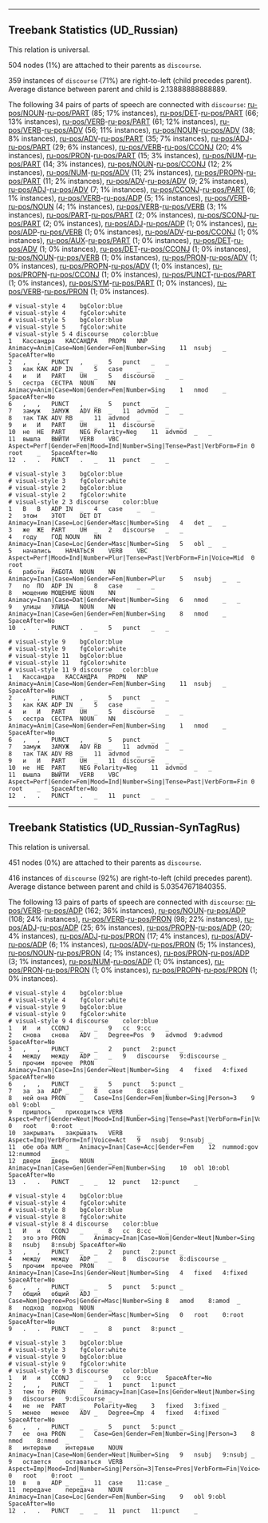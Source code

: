 

--------------------------------------------------------------------------------

## Treebank Statistics (UD_Russian)

This relation is universal.

504 nodes (1%) are attached to their parents as `discourse`.

359 instances of `discourse` (71%) are right-to-left (child precedes parent).
Average distance between parent and child is 2.13888888888889.

The following 34 pairs of parts of speech are connected with `discourse`: [ru-pos/NOUN]()-[ru-pos/PART]() (85; 17% instances), [ru-pos/DET]()-[ru-pos/PART]() (66; 13% instances), [ru-pos/VERB]()-[ru-pos/PART]() (61; 12% instances), [ru-pos/VERB]()-[ru-pos/ADV]() (56; 11% instances), [ru-pos/NOUN]()-[ru-pos/ADV]() (38; 8% instances), [ru-pos/ADV]()-[ru-pos/PART]() (35; 7% instances), [ru-pos/ADJ]()-[ru-pos/PART]() (29; 6% instances), [ru-pos/VERB]()-[ru-pos/CCONJ]() (20; 4% instances), [ru-pos/PRON]()-[ru-pos/PART]() (15; 3% instances), [ru-pos/NUM]()-[ru-pos/PART]() (14; 3% instances), [ru-pos/NOUN]()-[ru-pos/CCONJ]() (12; 2% instances), [ru-pos/NUM]()-[ru-pos/ADV]() (11; 2% instances), [ru-pos/PROPN]()-[ru-pos/PART]() (11; 2% instances), [ru-pos/ADV]()-[ru-pos/ADV]() (9; 2% instances), [ru-pos/ADJ]()-[ru-pos/ADV]() (7; 1% instances), [ru-pos/CCONJ]()-[ru-pos/PART]() (6; 1% instances), [ru-pos/VERB]()-[ru-pos/ADP]() (5; 1% instances), [ru-pos/VERB]()-[ru-pos/NOUN]() (4; 1% instances), [ru-pos/VERB]()-[ru-pos/VERB]() (3; 1% instances), [ru-pos/PART]()-[ru-pos/PART]() (2; 0% instances), [ru-pos/SCONJ]()-[ru-pos/PART]() (2; 0% instances), [ru-pos/ADJ]()-[ru-pos/ADP]() (1; 0% instances), [ru-pos/ADP]()-[ru-pos/VERB]() (1; 0% instances), [ru-pos/ADV]()-[ru-pos/CCONJ]() (1; 0% instances), [ru-pos/AUX]()-[ru-pos/PART]() (1; 0% instances), [ru-pos/DET]()-[ru-pos/ADV]() (1; 0% instances), [ru-pos/DET]()-[ru-pos/CCONJ]() (1; 0% instances), [ru-pos/NOUN]()-[ru-pos/VERB]() (1; 0% instances), [ru-pos/PRON]()-[ru-pos/ADV]() (1; 0% instances), [ru-pos/PROPN]()-[ru-pos/ADV]() (1; 0% instances), [ru-pos/PROPN]()-[ru-pos/CCONJ]() (1; 0% instances), [ru-pos/PUNCT]()-[ru-pos/PART]() (1; 0% instances), [ru-pos/SYM]()-[ru-pos/PART]() (1; 0% instances), [ru-pos/VERB]()-[ru-pos/PRON]() (1; 0% instances).


~~~ conllu
# visual-style 4	bgColor:blue
# visual-style 4	fgColor:white
# visual-style 5	bgColor:blue
# visual-style 5	fgColor:white
# visual-style 5 4 discourse	color:blue
1	Кассандра	КАССАНДРА	PROPN	NNP	Animacy=Anim|Case=Nom|Gender=Fem|Number=Sing	11	nsubj	_	SpaceAfter=No
2	,	,	PUNCT	,	_	5	punct	_	_
3	как	КАК	ADP	IN	_	5	case	_	_
4	и	И	PART	UH	_	5	discourse	_	_
5	сестра	СЕСТРА	NOUN	NN	Animacy=Anim|Case=Nom|Gender=Fem|Number=Sing	1	nmod	_	SpaceAfter=No
6	,	,	PUNCT	,	_	5	punct	_	_
7	замуж	ЗАМУЖ	ADV	RB	_	11	advmod	_	_
8	так	ТАК	ADV	RB	_	11	advmod	_	_
9	и	И	PART	UH	_	11	discourse	_	_
10	не	НЕ	PART	NEG	Polarity=Neg	11	advmod	_	_
11	вышла	ВЫЙТИ	VERB	VBC	Aspect=Perf|Gender=Fem|Mood=Ind|Number=Sing|Tense=Past|VerbForm=Fin	0	root	_	SpaceAfter=No
12	.	.	PUNCT	.	_	11	punct	_	_

~~~


~~~ conllu
# visual-style 3	bgColor:blue
# visual-style 3	fgColor:white
# visual-style 2	bgColor:blue
# visual-style 2	fgColor:white
# visual-style 2 3 discourse	color:blue
1	В	В	ADP	IN	_	4	case	_	_
2	этом	ЭТОТ	DET	DT	Animacy=Inan|Case=Loc|Gender=Masc|Number=Sing	4	det	_	_
3	же	ЖЕ	PART	UH	_	2	discourse	_	_
4	году	ГОД	NOUN	NN	Animacy=Inan|Case=Loc|Gender=Masc|Number=Sing	5	obl	_	_
5	начались	НАЧАТЬСЯ	VERB	VBC	Aspect=Perf|Mood=Ind|Number=Plur|Tense=Past|VerbForm=Fin|Voice=Mid	0	root	_	_
6	работы	РАБОТА	NOUN	NN	Animacy=Inan|Case=Nom|Gender=Fem|Number=Plur	5	nsubj	_	_
7	по	ПО	ADP	IN	_	8	case	_	_
8	мощению	МОЩЕНИЕ	NOUN	NN	Animacy=Inan|Case=Dat|Gender=Neut|Number=Sing	6	nmod	_	_
9	улицы	УЛИЦА	NOUN	NN	Animacy=Inan|Case=Gen|Gender=Fem|Number=Sing	8	nmod	_	SpaceAfter=No
10	.	.	PUNCT	.	_	5	punct	_	_

~~~


~~~ conllu
# visual-style 9	bgColor:blue
# visual-style 9	fgColor:white
# visual-style 11	bgColor:blue
# visual-style 11	fgColor:white
# visual-style 11 9 discourse	color:blue
1	Кассандра	КАССАНДРА	PROPN	NNP	Animacy=Anim|Case=Nom|Gender=Fem|Number=Sing	11	nsubj	_	SpaceAfter=No
2	,	,	PUNCT	,	_	5	punct	_	_
3	как	КАК	ADP	IN	_	5	case	_	_
4	и	И	PART	UH	_	5	discourse	_	_
5	сестра	СЕСТРА	NOUN	NN	Animacy=Anim|Case=Nom|Gender=Fem|Number=Sing	1	nmod	_	SpaceAfter=No
6	,	,	PUNCT	,	_	5	punct	_	_
7	замуж	ЗАМУЖ	ADV	RB	_	11	advmod	_	_
8	так	ТАК	ADV	RB	_	11	advmod	_	_
9	и	И	PART	UH	_	11	discourse	_	_
10	не	НЕ	PART	NEG	Polarity=Neg	11	advmod	_	_
11	вышла	ВЫЙТИ	VERB	VBC	Aspect=Perf|Gender=Fem|Mood=Ind|Number=Sing|Tense=Past|VerbForm=Fin	0	root	_	SpaceAfter=No
12	.	.	PUNCT	.	_	11	punct	_	_

~~~




--------------------------------------------------------------------------------

## Treebank Statistics (UD_Russian-SynTagRus)

This relation is universal.

451 nodes (0%) are attached to their parents as `discourse`.

416 instances of `discourse` (92%) are right-to-left (child precedes parent).
Average distance between parent and child is 5.03547671840355.

The following 13 pairs of parts of speech are connected with `discourse`: [ru-pos/VERB]()-[ru-pos/ADP]() (162; 36% instances), [ru-pos/NOUN]()-[ru-pos/ADP]() (108; 24% instances), [ru-pos/VERB]()-[ru-pos/PRON]() (98; 22% instances), [ru-pos/ADJ]()-[ru-pos/ADP]() (25; 6% instances), [ru-pos/PROPN]()-[ru-pos/ADP]() (20; 4% instances), [ru-pos/ADJ]()-[ru-pos/PRON]() (17; 4% instances), [ru-pos/ADV]()-[ru-pos/ADP]() (6; 1% instances), [ru-pos/ADV]()-[ru-pos/PRON]() (5; 1% instances), [ru-pos/NOUN]()-[ru-pos/PRON]() (4; 1% instances), [ru-pos/PRON]()-[ru-pos/ADP]() (3; 1% instances), [ru-pos/NUM]()-[ru-pos/ADP]() (1; 0% instances), [ru-pos/PRON]()-[ru-pos/PRON]() (1; 0% instances), [ru-pos/PROPN]()-[ru-pos/PRON]() (1; 0% instances).


~~~ conllu
# visual-style 4	bgColor:blue
# visual-style 4	fgColor:white
# visual-style 9	bgColor:blue
# visual-style 9	fgColor:white
# visual-style 9 4 discourse	color:blue
1	И	и	CCONJ	_	_	9	cc	9:cc	_
2	снова	снова	ADV	_	Degree=Pos	9	advmod	9:advmod	SpaceAfter=No
3	,	,	PUNCT	_	_	2	punct	2:punct	_
4	между	между	ADP	_	_	9	discourse	9:discourse	_
5	прочим	прочее	PRON	_	Animacy=Inan|Case=Ins|Gender=Neut|Number=Sing	4	fixed	4:fixed	SpaceAfter=No
6	,	,	PUNCT	_	_	5	punct	5:punct	_
7	за	за	ADP	_	_	8	case	8:case	_
8	ней	она	PRON	_	Case=Ins|Gender=Fem|Number=Sing|Person=3	9	obl	9:obl	_
9	пришлось	приходиться	VERB	_	Aspect=Perf|Gender=Neut|Mood=Ind|Number=Sing|Tense=Past|VerbForm=Fin|Voice=Mid	0	root	0:root	_
10	закрывать	закрывать	VERB	_	Aspect=Imp|VerbForm=Inf|Voice=Act	9	nsubj	9:nsubj	_
11	обе	оба	NUM	_	Animacy=Inan|Case=Acc|Gender=Fem	12	nummod:gov	12:nummod	_
12	двери	дверь	NOUN	_	Animacy=Inan|Case=Gen|Gender=Fem|Number=Sing	10	obl	10:obl	SpaceAfter=No
13	.	.	PUNCT	_	_	12	punct	12:punct	_

~~~


~~~ conllu
# visual-style 4	bgColor:blue
# visual-style 4	fgColor:white
# visual-style 8	bgColor:blue
# visual-style 8	fgColor:white
# visual-style 8 4 discourse	color:blue
1	И	и	CCONJ	_	_	8	cc	8:cc	_
2	это	это	PRON	_	Animacy=Inan|Case=Nom|Gender=Neut|Number=Sing	8	nsubj	8:nsubj	SpaceAfter=No
3	,	,	PUNCT	_	_	2	punct	2:punct	_
4	между	между	ADP	_	_	8	discourse	8:discourse	_
5	прочим	прочее	PRON	_	Animacy=Inan|Case=Ins|Gender=Neut|Number=Sing	4	fixed	4:fixed	SpaceAfter=No
6	,	,	PUNCT	_	_	5	punct	5:punct	_
7	общий	общий	ADJ	_	Case=Nom|Degree=Pos|Gender=Masc|Number=Sing	8	amod	8:amod	_
8	подход	подход	NOUN	_	Animacy=Inan|Case=Nom|Gender=Masc|Number=Sing	0	root	0:root	SpaceAfter=No
9	.	.	PUNCT	_	_	8	punct	8:punct	_

~~~


~~~ conllu
# visual-style 3	bgColor:blue
# visual-style 3	fgColor:white
# visual-style 9	bgColor:blue
# visual-style 9	fgColor:white
# visual-style 9 3 discourse	color:blue
1	И	и	CCONJ	_	_	9	cc	9:cc	SpaceAfter=No
2	,	,	PUNCT	_	_	1	punct	1:punct	_
3	тем	то	PRON	_	Animacy=Inan|Case=Ins|Gender=Neut|Number=Sing	9	discourse	9:discourse	_
4	не	не	PART	_	Polarity=Neg	3	fixed	3:fixed	_
5	менее	менее	ADV	_	Degree=Cmp	4	fixed	4:fixed	SpaceAfter=No
6	,	,	PUNCT	_	_	5	punct	5:punct	_
7	ее	она	PRON	_	Case=Gen|Gender=Fem|Number=Sing|Person=3	8	nmod	8:nmod	_
8	интервью	интервью	NOUN	_	Animacy=Inan|Case=Nom|Gender=Neut|Number=Sing	9	nsubj	9:nsubj	_
9	остается	оставаться	VERB	_	Aspect=Imp|Mood=Ind|Number=Sing|Person=3|Tense=Pres|VerbForm=Fin|Voice=Mid	0	root	0:root	_
10	в	в	ADP	_	_	11	case	11:case	_
11	передаче	передача	NOUN	_	Animacy=Inan|Case=Loc|Gender=Fem|Number=Sing	9	obl	9:obl	SpaceAfter=No
12	.	.	PUNCT	_	_	11	punct	11:punct	_

~~~


